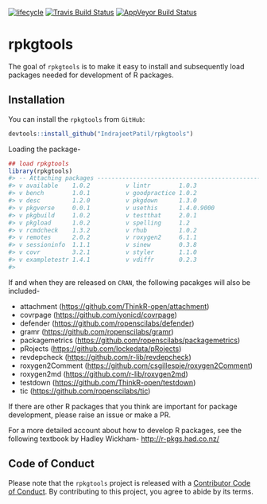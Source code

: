 
<!-- README.md is generated from README.Rmd. Please edit that file -->

[![lifecycle](https://img.shields.io/badge/lifecycle-experimental-orange.svg)](https://www.tidyverse.org/lifecycle/#experimental)
[![Travis Build
Status](https://travis-ci.org/IndrajeetPatil/rpkgtools.svg?branch=master)](https://travis-ci.org/IndrajeetPatil/rpkgtools)
[![AppVeyor Build
Status](https://ci.appveyor.com/api/projects/status/github/IndrajeetPatil/rpkgtools?branch=master&svg=true)](https://ci.appveyor.com/project/IndrajeetPatil/rpkgtools)

# rpkgtools

The goal of `rpkgtools` is to make it easy to install and subsequently
load packages needed for development of R packages.

## Installation

You can install the `rpkgtools` from `GitHub`:

``` r
devtools::install_github("IndrajeetPatil/rpkgtools")
```

Loading the package-

``` r
## load rpkgtools
library(rpkgtools)
#> -- Attaching packages --------------------------------------------------------------------------------- rpkgtools 0.0.0.9000 --
#> v available    1.0.2          v lintr        1.0.3     
#> v bench        1.0.1          v goodpractice 1.0.2     
#> v desc         1.2.0          v pkgdown      1.3.0     
#> v pkgverse     0.0.1          v usethis      1.4.0.9000
#> v pkgbuild     1.0.2          v testthat     2.0.1     
#> v pkgload      1.0.2          v spelling     1.2       
#> v rcmdcheck    1.3.2          v rhub         1.0.2     
#> v remotes      2.0.2          v roxygen2     6.1.1     
#> v sessioninfo  1.1.1          v sinew        0.3.8     
#> v covr         3.2.1          v styler       1.1.0     
#> v exampletestr 1.4.1          v vdiffr       0.2.3
#> 
```

If and when they are released on `CRAN`, the following pacakges will
also be included-

  - attachment (<https://github.com/ThinkR-open/attachment>)
  - covrpage (<https://github.com/yonicd/covrpage>)
  - defender (<https://github.com/ropenscilabs/defender>)
  - gramr (<https://github.com/ropenscilabs/gramr>)
  - packagemetrics (<https://github.com/ropenscilabs/packagemetrics>)
  - pRojects (<https://github.com/lockedata/pRojects>)
  - revdepcheck (<https://github.com/r-lib/revdepcheck>)
  - roxygen2Comment (<https://github.com/csgillespie/roxygen2Comment>)
  - roxygen2md (<https://github.com/r-lib/roxygen2md>)
  - testdown (<https://github.com/ThinkR-open/testdown>)
  - tic (<https://github.com/ropenscilabs/tic>)

If there are other R packages that you think are important for package
development, please raise an issue or make a PR.

For a more detailed account about how to develop R packages, see the
following textbook by Hadley Wickham- <http://r-pkgs.had.co.nz/>

## Code of Conduct

Please note that the `rpkgtools` project is released with a [Contributor
Code of Conduct](CODE_OF_CONDUCT.md). By contributing to this project,
you agree to abide by its terms.
